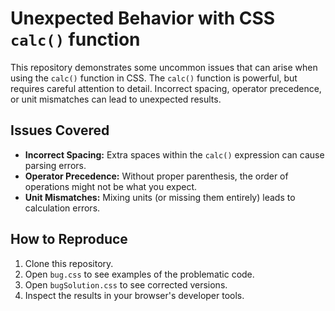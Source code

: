 # Unexpected Behavior with CSS `calc()` function
This repository demonstrates some uncommon issues that can arise when using the `calc()` function in CSS.  The `calc()` function is powerful, but requires careful attention to detail. Incorrect spacing, operator precedence, or unit mismatches can lead to unexpected results.

## Issues Covered
* **Incorrect Spacing:** Extra spaces within the `calc()` expression can cause parsing errors.
* **Operator Precedence:** Without proper parenthesis, the order of operations might not be what you expect.
* **Unit Mismatches:** Mixing units (or missing them entirely) leads to calculation errors.

## How to Reproduce
1. Clone this repository.
2. Open `bug.css` to see examples of the problematic code.
3. Open `bugSolution.css` to see corrected versions.
4. Inspect the results in your browser's developer tools.